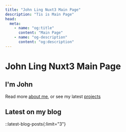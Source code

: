 ```yaml
---
title: "John Ling Nuxt3 Main Page"
description: "Tis is Main Page"
head:
  meta:
    - name: "og:title"
      content: "Main Page"
    - name: "og-description"
      content: "og:description"
---
```


# John Ling Nuxt3 Main Page

## I'm John

Read more [about me](/about), or see my latest [projects](/projects)

## Latest on my blog

::latest-blog-posts{:limit="3"}
